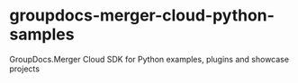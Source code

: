 # groupdocs-merger-cloud-python-samples
GroupDocs.Merger Cloud SDK for Python examples, plugins and showcase projects
